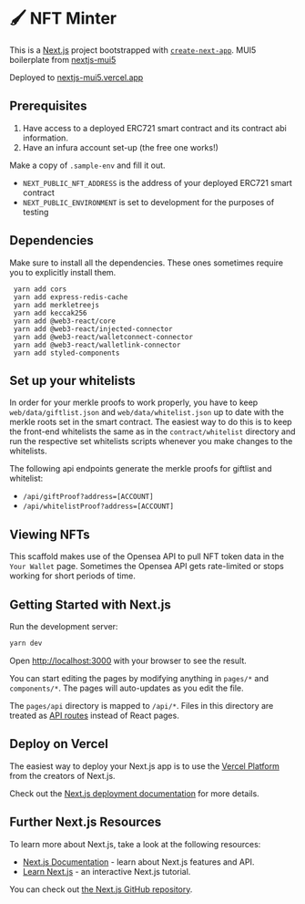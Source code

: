 # 🖌️ NFT Minter
This is a [Next.js](https://nextjs.org/) project bootstrapped with [`create-next-app`](https://github.com/vercel/next.js/tree/canary/packages/create-next-app). MUI5 boilerplate from [nextjs-mui5](https://github.com/straightupjac/nextjs-mui5)

Deployed to [nextjs-mui5.vercel.app](https://nextjs-mui5.vercel.app/)

## Prerequisites
1. Have access to a deployed ERC721 smart contract and its contract abi information.
2. Have an infura account set-up (the free one works!)

Make a copy of `.sample-env` and fill it out.
- `NEXT_PUBLIC_NFT_ADDRESS` is the address of your deployed ERC721 smart contract
- `NEXT_PUBLIC_ENVIRONMENT` is set to development for the purposes of testing
## Dependencies
Make sure to install all the dependencies. These ones sometimes require you to explicitly install them.
```
 yarn add cors
 yarn add express-redis-cache
 yarn add merkletreejs
 yarn add keccak256
 yarn add @web3-react/core
 yarn add @web3-react/injected-connector
 yarn add @web3-react/walletconnect-connector
 yarn add @web3-react/walletlink-connector
 yarn add styled-components
```

## Set up your whitelists
In order for your merkle proofs to work properly, you have to keep `web/data/giftlist.json` and `web/data/whitelist.json` up to date with the merkle roots set in the smart contract. The easiest way to do this is to keep the front-end whitelists the same as in the `contract/whitelist` directory and run the respective set whitelists scripts whenever you make changes to the whitelists.

The following api endpoints generate the merkle proofs for giftlist and whitelist:
- `/api/giftProof?address=[ACCOUNT]`
- `/api/whitelistProof?address=[ACCOUNT]`

## Viewing NFTs
This scaffold makes use of the Opensea API to pull NFT token data in the `Your Wallet` page. Sometimes the Opensea API gets rate-limited or stops working for short periods of time.

## Getting Started with Next.js
Run the development server:

```bash
yarn dev
```

Open [http://localhost:3000](http://localhost:3000) with your browser to see the result.

You can start editing the pages by modifying anything in `pages/*` and `components/*`. The pages will auto-updates as you edit the file.

The `pages/api` directory is mapped to `/api/*`. Files in this directory are treated as [API routes](https://nextjs.org/docs/api-routes/introduction) instead of React pages.

## Deploy on Vercel

The easiest way to deploy your Next.js app is to use the [Vercel Platform](https://vercel.com/new?utm_medium=default-template&filter=next.js&utm_source=create-next-app&utm_campaign=create-next-app-readme) from the creators of Next.js.

Check out the [Next.js deployment documentation](https://nextjs.org/docs/deployment) for more details.

## Further Next.js Resources

To learn more about Next.js, take a look at the following resources:

- [Next.js Documentation](https://nextjs.org/docs) - learn about Next.js features and API.
- [Learn Next.js](https://nextjs.org/learn) - an interactive Next.js tutorial.

You can check out [the Next.js GitHub repository](https://github.com/vercel/next.js/).